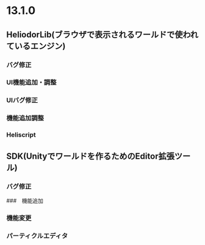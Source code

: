 # 13.1.0

## HeliodorLib(ブラウザで表示されるワールドで使われているエンジン)

### バグ修正

### UI機能追加・調整

### UIバグ修正

### 機能追加調整

### Heliscript

## SDK(Unityでワールドを作るためのEditor拡張ツール)

### バグ修正

###　機能追加

### 機能変更

### パーティクルエディタ

